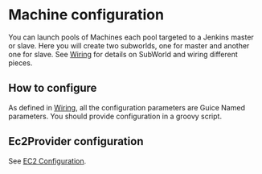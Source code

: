 # Machine configuration

You can launch pools of Machines each pool targeted to a Jenkins master or slave.
Here you will create two subworlds, one for master and another one for slave.
See [Wiring](WIRING.md) for details on SubWorld and wiring different pieces.

## How to configure

As defined in [Wiring](WIRING.md), all the configuration parameters are Guice Named parameters.
You should provide configuration in a groovy script.

## Ec2Provider configuration

See [EC2 Configuration](EC2-CONFIG.md).
